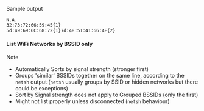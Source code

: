 Sample output
```
N.A.
32:73:72:66:59:45{1}
5d:49:69:6C:68:72{1}7d:48:51:41:66:4E{2}
```
#### List WiFi Networks by BSSID only

> [!NOTE]
> + Automatically Sorts by signal strength (stronger first)
> + Groups 'similar' BSSIDs together on the same line, according to the `netsh` output (`netsh` usually groups by SSID or hidden networks but there could be exceptions)
> + Sort by Signal strength does not apply to Grouped BSSIDs (only the first)
> + Might not list properly unless disconnected (`netsh` behaviour)
